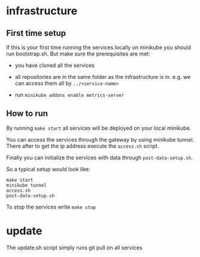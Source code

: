 # infrastructure

## First time setup
If this is your first time running the services locally on minikube you should run bootstrap.sh. But make sure the prerequisites are met:
- you have cloned all the services

- all repositories are in the same folder as the infrastructure is in. e.g. we can access them all by `../<service-name>`

- run `minikube addons enable metrics-server`


## How to run
By running `make start` all services will be deployed on your local minikube.

You can access the services through the gateway by using minikube tunnel. There after to get the ip address execute the `access.sh` script.

Finally you can initialize the services with data through `post-data-setup.sh`.

So a typical setup would look like:
```
make start
minikube tunnel 
access.sh
post-data-setup.sh
```

To stop the services write `make stop`


# update
The update.sh script simply runs git pull on all services

